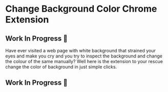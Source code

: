 # Change Background Color Chrome Extension
## Work In Progress :construction:
Have ever visited a web page with white background that strained your eyes and make you cry and you try to inspect the background and change the colour of the same manually? 
Well here is the extension to your rescue change the color of background in just simple clicks.
## Work In Progress  :construction:
